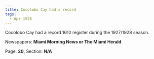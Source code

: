 ```yaml
---  
title: Cocolobo Cay had a record  
tags:  
  - Apr 1928  
---  
```

  
Cocolobo Cay had a record 1610 register during the 1927/1928 season.  
  
Newspapers: **Miami Morning News or The Miami Herald**  
  
Page: **20**, Section: **N/A** 

